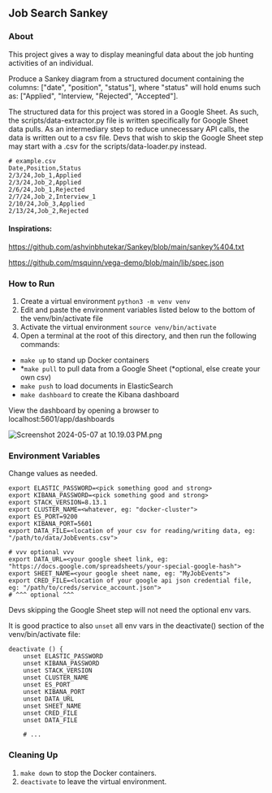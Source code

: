 ## Job Search Sankey

### About
This project gives a way to display meaningful data about the job hunting activities of an individual.

Produce a Sankey diagram from a structured document containing the columns: ["date", "position", "status"], where "status" will hold enums such as: ["Applied", "Interview, "Rejected", "Accepted"].

The structured data for this project was stored in a Google Sheet. As such, the scripts/data-extractor.py file is written specifically for Google Sheet data pulls. As an intermediary step to reduce unnecessary API calls, the data is written out to a csv file. Devs that wish to skip the Google Sheet step may start with a .csv for the scripts/data-loader.py instead.  

```commandline
# example.csv
Date,Position,Status
2/3/24,Job_1,Applied
2/3/24,Job_2,Applied
2/6/24,Job_1,Rejected
2/7/24,Job_2,Interview_1
2/10/24,Job_3,Applied
2/13/24,Job_2,Rejected
```

#### Inspirations: 
https://github.com/ashvinbhutekar/Sankey/blob/main/sankey%404.txt

https://github.com/msquinn/vega-demo/blob/main/lib/spec.json

### How to Run
1. Create a virtual environment `python3 -m venv venv`
2. Edit and paste the environment variables listed below to the bottom of the venv/bin/activate file
3. Activate the virtual environment `source venv/bin/activate`
3. Open a terminal at the root of this directory, and then run the following commands:
- `make up` to stand up Docker containers
- *`make pull` to pull data from a Google Sheet (*optional, else create your own csv)
- `make push` to load documents in ElasticSearch
- `make dashboard` to create the Kibana dashboard

View the dashboard by opening a browser to localhost:5601/app/dashboards

![Screenshot 2024-05-07 at 10.19.03 PM.png](..%2F..%2FDesktop%2FScreenshot%202024-05-07%20at%2010.19.03%E2%80%AFPM.png)

### Environment Variables
Change values as needed.
```
export ELASTIC_PASSWORD=<pick something good and strong>
export KIBANA_PASSWORD=<pick something good and strong>
export STACK_VERSION=8.13.1
export CLUSTER_NAME=<whatever, eg: "docker-cluster">
export ES_PORT=9200
export KIBANA_PORT=5601
export DATA_FILE=<location of your csv for reading/writing data, eg: "/path/to/data/JobEvents.csv">

# vvv optional vvv
export DATA_URL=<your google sheet link, eg: "https://docs.google.com/spreadsheets/your-special-google-hash">
export SHEET_NAME=<your google sheet name, eg: "MyJobEvents">
export CRED_FILE=<location of your google api json credential file, eg: "/path/to/creds/service_account.json">
# ^^^ optional ^^^
```
Devs skipping the Google Sheet step will not need the optional env vars. 

It is good practice to also `unset` all env vars in the deactivate() section of the venv/bin/activate file:
```commandline
deactivate () {
    unset ELASTIC_PASSWORD
    unset KIBANA_PASSWORD
    unset STACK_VERSION
    unset CLUSTER_NAME
    unset ES_PORT
    unset KIBANA_PORT
    unset DATA_URL
    unset SHEET_NAME
    unset CRED_FILE
    unset DATA_FILE
    
    # ...
```

### Cleaning Up
1. `make down` to stop the Docker containers.
2. `deactivate` to leave the virtual environment.